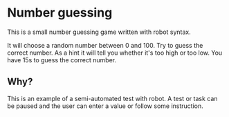 # Number guessing

This is a small number guessing game written with robot syntax.

It will choose a random number between 0 and 100.
Try to guess the correct number.
As a hint it will tell you whether it's too high or too low.
You have 15s to guess the correct number.

## Why?

This is an example of a semi-automated test with robot.
A test or task can be paused and the user can enter a value or follow some instruction.
